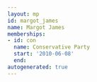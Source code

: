 ```yaml
---
layout: mp
id: margot_james
name: Margot James
memberships:
- id: con
  name: Conservative Party
  start: '2010-06-08'
  end: 
autogenerated: true
---
```

